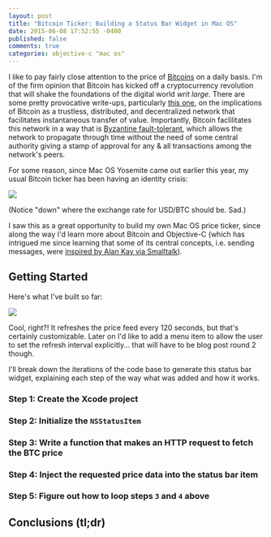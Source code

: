 ```yaml
---
layout: post
title: "Bitcoin Ticker: Building a Status Bar Widget in Mac OS"
date: 2015-06-08 17:52:55 -0400
published: false
comments: true
categories: objective-c "mac os"
---
```

I like to pay fairly close attention to the price of [Bitcoins](http://www.coindesk.com/information/what-is-bitcoin/) on a daily basis. I'm of the firm opinion that Bitcoin has kicked off a cryptocurrency revolution that will shake the foundations of the digital world *writ large*. There are some pretty provocative write-ups, particularly [this one](http://startupboy.com/2014/04/01/the-fifth-protocol/), on the implications of Bitcoin as a trustless, distributed, and decentralized network that facilitates instantaneous transfer of value. Importantly, Bitcoin faclilitates this network in a way that is [Byzantine fault-tolerant](https://bitcointalk.org/oldSiteFiles/byzantine.html), which allows the network to propagate through time without the need of some central authority giving a stamp of approval for any & all transactions among the network's peers.

For some reason, since Mac OS Yosemite came out earlier this year, my usual Bitcoin ticker has been having an identity crisis:

![](http://cl.ly/image/0J2X1d3x2A0E/Image%202015-06-08%20at%206.29.07%20PM.png)

(Notice "down" where the exchange rate for USD/BTC should be. Sad.)

I saw this as a great opportunity to build my own Mac OS price ticker, since along the way I'd learn more about Bitcoin and Objective-C (which has intrigued me since learning that some of its central concepts, i.e. sending messages, were [inspired by Alan Kay via Smalltalk](http://mythz.servicestack.net/blog/2013/02/27/the-deep-insights-of-alan-kay/)).

## Getting Started

Here's what I've built so far:

![](http://cl.ly/image/2V2x3q1H043t/Image%202015-06-16%20at%207.31.44%20PM.png)

Cool, right?! It refreshes the price feed every 120 seconds, but that's certainly customizable. Later on I'd like to add a menu item to allow the user to set the refresh interval explicitly... that will have to be blog post round 2 though.

I'll break down the iterations of the code base to generate this status bar widget, explaining each step of the way what was added and how it works.

### Step 1: Create the Xcode project
### Step 2: Initialize the `NSStatusItem`
### Step 3: Write a function that makes an HTTP request to fetch the BTC price
### Step 4: Inject the requested price data into the status bar item
### Step 5: Figure out how to loop steps `3` and `4` above

## Conclusions (tl;dr)
